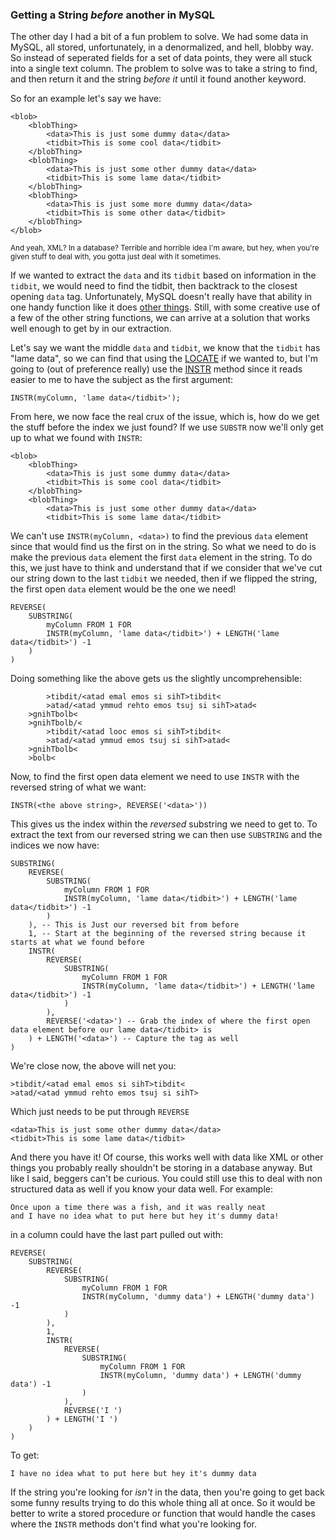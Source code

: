 ### Getting a String _before_ another in MySQL

The other day I had a bit of a fun problem to solve. We had some data in 
MySQL, all stored, unfortunately, in a denormalized, and hell, blobby 
way. So instead of seperated fields for a set of data points, they were 
all stuck into a single text column. The problem to solve was to take 
a string to find, and then return it and the string _before it_ until it 
found another keyword. 

So for an example let's say we have:

	<blob>
		<blobThing>
			<data>This is just some dummy data</data>
			<tidbit>This is some cool data</tidbit>
		</blobThing>
		<blobThing>
			<data>This is just some other dummy data</data>
			<tidbit>This is some lame data</tidbit>
		</blobThing>
		<blobThing>
			<data>This is just some more dummy data</data>
			<tidbit>This is some other data</tidbit>
		</blobThing>
	</blob>

<small>And yeah, XML? In a database? Terrible and horrible idea I'm aware, but 
hey, when you're given stuff to deal with, you gotta just deal with it
sometimes.</small>

If we wanted to extract the `data` and its `tidbit` based on information in 
the `tidbit`, we would need to find the tidbit, then backtrack to the 
closest opening `data` tag. Unfortunately, MySQL doesn't really have that 
ability in one handy function like it does [other things]. Still, with 
some creative use of a few of the other string functions, we can arrive 
at a solution that works well enough to get by in our extraction.

Let's say we want the middle `data` and `tidbit`, we know that the `tidbit`
has "lame data", so we can find that using the [LOCATE] if we wanted to, 
but I'm going to (out of preference really) use the [INSTR] method since 
it reads easier to me to have the subject as the first argument:

	INSTR(myColumn, 'lame data</tidbit>');

From here, we now face the real crux of the issue, which is, how do we get 
the stuff before the index we just found? If we use `SUBSTR` now we'll only 
get up to what we found with `INSTR`:

	<blob>
		<blobThing>
			<data>This is just some dummy data</data>
			<tidbit>This is some cool data</tidbit>
		</blobThing>
		<blobThing>
			<data>This is just some other dummy data</data>
			<tidbit>This is some lame data</tidbit>

We can't use `INSTR(myColumn, <data>)` to find the previous `data` element 
since that would find us the first on in the string. So what we need to 
do is make the previous `data` element the first `data` element in the 
string. To do this, we just have to think and understand that if we 
consider that we've cut our string down to the last `tidbit` we needed, 
then if we flipped the string, the first open `data` element would be the
one we need!

	REVERSE(
		SUBSTRING(
			myColumn FROM 1 FOR 
			INSTR(myColumn, 'lame data</tidbit>') + LENGTH('lame data</tidbit>') -1
		)
	)

Doing something like the above gets us the slightly uncomprehensible:

			>tibdit/<atad emal emos si sihT>tibdit<
			>atad/<atad ymmud rehto emos tsuj si sihT>atad<
		>gnihTbolb<
		>gnihTbolb/<
			>tibdit/<atad looc emos si sihT>tibdit<
			>atad/<atad ymmud emos tsuj si sihT>atad<
		>gnihTbolb<
		>bolb<

Now, to find the first open data element we need to use `INSTR` with the 
reversed string of what we want:

	INSTR(<the above string>, REVERSE('<data>'))

This gives us the index within the _reversed_ substring we need to get 
to. To extract the text from our reversed string we can then use 
`SUBSTRING` and the indices we now have:
	
	SUBSTRING(
		REVERSE(
			SUBSTRING(
				myColumn FROM 1 FOR 
				INSTR(myColumn, 'lame data</tidbit>') + LENGTH('lame data</tidbit>') -1
			)
		), -- This is Just our reversed bit from before
		1, -- Start at the beginning of the reversed string because it starts at what we found before
		INSTR(
			REVERSE(
				SUBSTRING(
					myColumn FROM 1 FOR 
					INSTR(myColumn, 'lame data</tidbit>') + LENGTH('lame data</tidbit>') -1
				)
			),
			REVERSE('<data>') -- Grab the index of where the first open data element before our lame data</tidbit> is
		) + LENGTH('<data>') -- Capture the tag as well 
	)

We're close now, the above will net you:

	>tibdit/<atad emal emos si sihT>tibdit<
	>atad/<atad ymmud rehto emos tsuj si sihT>

Which just needs to be put through `REVERSE`

	<data>This is just some other dummy data</data>
	<tidbit>This is some lame data</tidbit>

And there you have it! Of course, this works well with data like XML or 
other things you probably really shouldn't be storing in a database anyway. 
But like I said, beggers can't be curious. You could still use this to 
deal with non structured data as well if you know your data well. For
example:

	Once upon a time there was a fish, and it was really neat
	and I have no idea what to put here but hey it's dummy data!

in a column could have the last part pulled out with:

	REVERSE(
		SUBSTRING(
			REVERSE(
				SUBSTRING(
					myColumn FROM 1 FOR 
					INSTR(myColumn, 'dummy data') + LENGTH('dummy data') -1
				)
			),
			1,
			INSTR(
				REVERSE(
					SUBSTRING(
						myColumn FROM 1 FOR 
						INSTR(myColumn, 'dummy data') + LENGTH('dummy data') -1
					)
				),
				REVERSE('I ')
			) + LENGTH('I ')
		)
	)

To get:

	I have no idea what to put here but hey it's dummy data

If the string you're looking for _isn't_ in the data, then you're going to get 
back some funny results trying to do this whole thing all at once. So it would 
be better to write a stored procedure or function that would handle the cases 
where the `INSTR` methods don't find what you're looking for.



[other things]:https://dev.mysql.com/doc/refman/5.7/en/string-functions.html
[LOCATE]:https://dev.mysql.com/doc/refman/5.7/en/string-functions.html#function_locate
[INSTR]:https://dev.mysql.com/doc/refman/5.7/en/string-functions.html#function_instr
